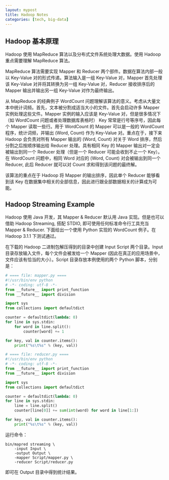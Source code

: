 ```yaml
---
layout: mypost
title: Hadoop Notes
categories: [tech, big-data]
---
```


## Hadoop 基本原理

Hadoop 使用 MapReduce 算法以及分布式文件系统处理大数据。使用 Hadoop 重点需要理解 MapReduce 算法。

MapReduce 算法需要实现 Mapper 和 Reducer 两个部件。数据在算法内部一般以 Key-Value 对的形式传递。算法输入是一组 Key-Value 对，Mapper 首先处理该 Key-Value 对并将其转换为另一组 Key-Value 对，Reducer 接收排序后的 Mapper 输出并输出另一组 Key-Value 对作为最终输出。

从 MapReduce 的经典例子 WordCount 问题理解该算法的意义。考虑从大量文本中统计词频。首先，文本被分割成适当大小的文件。首先会启动许多 Mapper 实例处理这些文件。Mapper 实例的输入应该是 Key-Value 对，但是很多情况下（如 WordCount 问题或者处理数据库表格时） Key 常常是行号等序号，因此每个 Mapper 读取一些行。用于 WordCount 的 Mapper 可以是一般的 WordCount 程序，统计词频，并输出 (Word, Count) 作为 Key-Value 对。重点在于，接下来 Hadoop 会负责对所有 Mapper 输出的 (Word, Count) 对关于 Word 排序，然后分割之后按顺序输出给 Reducer 处理。具有相同 Key 的 Mapper 输出对一定会被输出到同一个 Reducer 处理（但是一个 Reducer 可能会收到不止一个 Key）。在 WordCount 问题中，相同 Word 对应的 (Word, Count) 对会被输出到同一个 Reducer, 此后 Reducer 就可以对 Count 求和得到该问题的最终解。 

该算法的重点在于 Hadoop 将 Mapper 的输出排序，因此单个 Reducer 能够看到该 Key 在数据集中相关的全部信息，因此进行跟全部数据相关的计算成为可能。

## Hadoop Streaming Example

Hadoop 使用 Java 开发，其 Mapper & Reducer 默认用 Java 实现。但是也可以借助 Hadoop Streaming, 搭配 STDIO, 即可使用任何标准命令行工具充当 Mapper & Reducer. 下面给出一个使用 Python 实现的 WordCount 例子。在 Hadoop 3.1.1 下测试通过。

在下载的 Hadoop 二进制包解压得到的目录中创建 Input Script 两个目录。Input 目录存放输入文件，每个文件会被发给一个 Mapper (因此在真正的应用场景中，文件应该有恰当的大小）。Script 目录存放本例使用的两个 Python 脚本，分别是：

```py
# ==== file: mapper.py ====
#!/usr/bin/env python
# -*- coding: utf-8 -*-
from __future__ import print_function
from __future__ import division

import sys
from collections import defaultdict

counter = defaultdict(lambda: 0)
for line in sys.stdin:
    for word in line.split():
        counter[word] += 1

for key, val in counter.items():
    print("%s\t%s" % (key, val))

# ==== file: reducer.py ====
#!/usr/bin/env python
# -*- coding: utf-8 -*-
from __future__ import print_function
from __future__ import division

import sys
from collections import defaultdict

counter = defaultdict(lambda: 0)
for line in sys.stdin:
    line = line.split()
    counter[line[0]] += sum(int(word) for word in line[1:])

for key, val in counter.items():
    print("%s\t%s" % (key, val))
```

运行命令：

    bin/mapred streaming \
        -input Input \
        -output Output \
        -mapper Script/mapper.py \
        -reducer Script/reducer.py

即可在 Output 目录中得到统计结果。